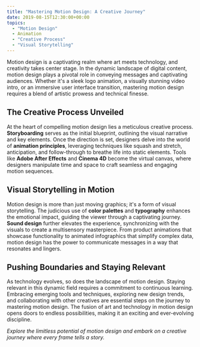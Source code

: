 ```yaml
---
title: "Mastering Motion Design: A Creative Journey"
date: 2019-08-15T12:30:00+00:00
topics:
  - "Motion Design"
  - Animation
  - "Creative Process"
  - "Visual Storytelling"
---
```

Motion design is a captivating realm where art meets technology, and creativity takes center stage. In the dynamic landscape of digital content, motion design plays a pivotal role in conveying messages and captivating audiences. Whether it's a sleek logo animation, a visually stunning video intro, or an immersive user interface transition, mastering motion design requires a blend of artistic prowess and technical finesse.

<!--more-->

## The Creative Process Unveiled

At the heart of compelling motion design lies a meticulous creative process. **Storyboarding** serves as the initial blueprint, outlining the visual narrative and key elements. Once the direction is set, designers delve into the world of **animation principles**, leveraging techniques like squash and stretch, anticipation, and follow-through to breathe life into static elements. Tools like **Adobe After Effects** and **Cinema 4D** become the virtual canvas, where designers manipulate time and space to craft seamless and engaging motion sequences.

## Visual Storytelling in Motion

Motion design is more than just moving graphics; it's a form of visual storytelling. The judicious use of **color palettes** and **typography** enhances the emotional impact, guiding the viewer through a captivating journey. **Sound design** further elevates the experience, synchronizing with the visuals to create a multisensory masterpiece. From product animations that showcase functionality to animated infographics that simplify complex data, motion design has the power to communicate messages in a way that resonates and lingers.

## Pushing Boundaries and Staying Relevant

As technology evolves, so does the landscape of motion design. Staying relevant in this dynamic field requires a commitment to continuous learning. Embracing emerging tools and techniques, exploring new design trends, and collaborating with other creatives are essential steps on the journey to mastering motion design. The fusion of art and technology in motion design opens doors to endless possibilities, making it an exciting and ever-evolving discipline.

*Explore the limitless potential of motion design and embark on a creative journey where every frame tells a story.*


